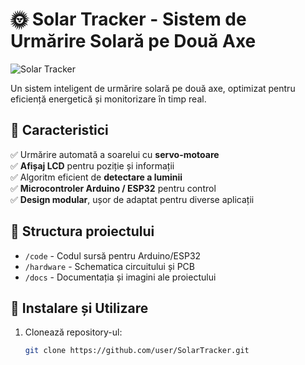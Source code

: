 # 🌞 Solar Tracker - Sistem de Urmărire Solară pe Două Axe

![Solar Tracker](docs/demo.gif)

Un sistem inteligent de urmărire solară pe două axe, optimizat pentru eficiență energetică și monitorizare în timp real.

## 🚀 Caracteristici
✅ Urmărire automată a soarelui cu **servo-motoare**  
✅ **Afișaj LCD** pentru poziție și informații  
✅ Algoritm eficient de **detectare a luminii**  
✅ **Microcontroler Arduino / ESP32** pentru control  
✅ **Design modular**, ușor de adaptat pentru diverse aplicații  


## 📂 Structura proiectului
- `/code` - Codul sursă pentru Arduino/ESP32  
- `/hardware` - Schematica circuitului și PCB  
- `/docs` - Documentația și imagini ale proiectului  


## 🔧 Instalare și Utilizare
1. Clonează repository-ul:
   ```sh
   git clone https://github.com/user/SolarTracker.git

